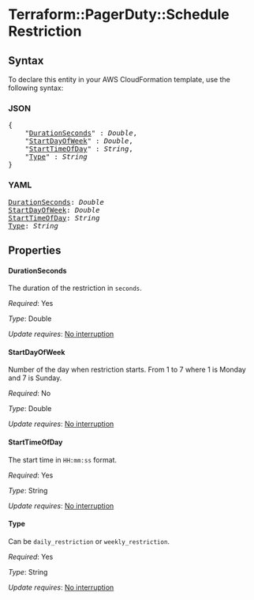# Terraform::PagerDuty::Schedule Restriction

## Syntax

To declare this entity in your AWS CloudFormation template, use the following syntax:

### JSON

<pre>
{
    "<a href="#durationseconds" title="DurationSeconds">DurationSeconds</a>" : <i>Double</i>,
    "<a href="#startdayofweek" title="StartDayOfWeek">StartDayOfWeek</a>" : <i>Double</i>,
    "<a href="#starttimeofday" title="StartTimeOfDay">StartTimeOfDay</a>" : <i>String</i>,
    "<a href="#type" title="Type">Type</a>" : <i>String</i>
}
</pre>

### YAML

<pre>
<a href="#durationseconds" title="DurationSeconds">DurationSeconds</a>: <i>Double</i>
<a href="#startdayofweek" title="StartDayOfWeek">StartDayOfWeek</a>: <i>Double</i>
<a href="#starttimeofday" title="StartTimeOfDay">StartTimeOfDay</a>: <i>String</i>
<a href="#type" title="Type">Type</a>: <i>String</i>
</pre>

## Properties

#### DurationSeconds

The duration of the restriction in `seconds`.

_Required_: Yes

_Type_: Double

_Update requires_: [No interruption](https://docs.aws.amazon.com/AWSCloudFormation/latest/UserGuide/using-cfn-updating-stacks-update-behaviors.html#update-no-interrupt)

#### StartDayOfWeek

Number of the day when restriction starts. From 1 to 7 where 1 is Monday and 7 is Sunday.

_Required_: No

_Type_: Double

_Update requires_: [No interruption](https://docs.aws.amazon.com/AWSCloudFormation/latest/UserGuide/using-cfn-updating-stacks-update-behaviors.html#update-no-interrupt)

#### StartTimeOfDay

The start time in `HH:mm:ss` format.

_Required_: Yes

_Type_: String

_Update requires_: [No interruption](https://docs.aws.amazon.com/AWSCloudFormation/latest/UserGuide/using-cfn-updating-stacks-update-behaviors.html#update-no-interrupt)

#### Type

Can be `daily_restriction` or `weekly_restriction`.

_Required_: Yes

_Type_: String

_Update requires_: [No interruption](https://docs.aws.amazon.com/AWSCloudFormation/latest/UserGuide/using-cfn-updating-stacks-update-behaviors.html#update-no-interrupt)

